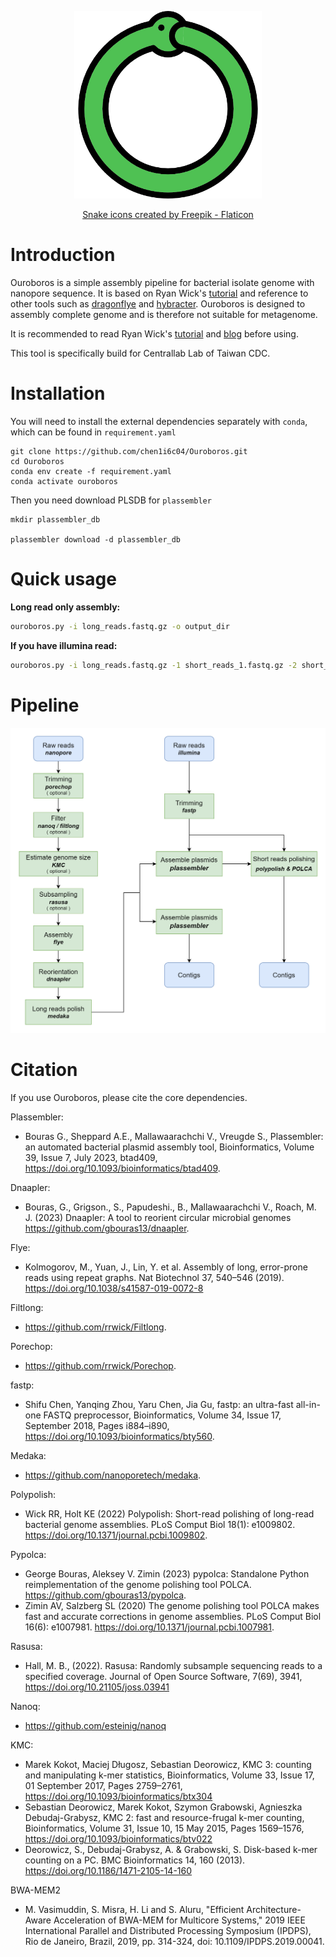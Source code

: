 <p align="center"><img src="misc/ouroboros.png" alt="ouroboros" width="300"></p>
<p align="center"><a href="https://www.flaticon.com/free-icons/snake" title="snake icons">Snake icons created by Freepik - Flaticon</a></p>

# Introduction
Ouroboros is a simple assembly pipeline for bacterial isolate genome with nanopore sequence.
It is based on Ryan Wick's [tutorial](https://github.com/rrwick/Perfect-bacterial-genome-tutorial) and 
reference to other tools such as [dragonflye](https://github.com/rpetit3/dragonflye) and 
[hybracter](https://github.com/gbouras13/hybracter).
Ouroboros is designed to assembly complete genome and is therefore not suitable for metagenome.
  
It is recommended to read Ryan Wick's [tutorial](https://github.com/rrwick/Perfect-bacterial-genome-tutorial) and 
[blog](https://rrwick.github.io/) before using.
  
This tool is specifically build for Centrallab Lab of Taiwan CDC.

# Installation
You will need to install the external dependencies separately with `conda`, which can be found in `requirement.yaml`
```commandline
git clone https://github.com/chen1i6c04/Ouroboros.git
cd Ouroboros
conda env create -f requirement.yaml
conda activate ouroboros
```

Then you need download PLSDB for `plassembler`
```commandline
mkdir plassembler_db

plassembler download -d plassembler_db
```

# Quick usage
__Long read only assembly:__<br>
```bash
ouroboros.py -i long_reads.fastq.gz -o output_dir
```

__If you have illumina read:__<br>
```bash
ouroboros.py -i long_reads.fastq.gz -1 short_reads_1.fastq.gz -2 short_reads_2.fastq.gz -o output_dir
```

# Pipeline
<img src="misc/pipeline.png">

# Citation
If you use Ouroboros, please cite the core dependencies.

Plassembler:
* Bouras G., Sheppard A.E., Mallawaarachchi V., Vreugde S., Plassembler: an automated bacterial plasmid assembly tool, Bioinformatics, Volume 39, Issue 7, July 2023, btad409, https://doi.org/10.1093/bioinformatics/btad409.

Dnaapler:
* Bouras, G., Grigson., S., Papudeshi., B., Mallawaarachchi V., Roach, M. J. (2023) Dnaapler: A tool to reorient circular microbial genomes https://github.com/gbouras13/dnaapler.

Flye:
* Kolmogorov, M., Yuan, J., Lin, Y. et al. Assembly of long, error-prone reads using repeat graphs. Nat Biotechnol 37, 540–546 (2019). https://doi.org/10.1038/s41587-019-0072-8

Filtlong:
* https://github.com/rrwick/Filtlong.

Porechop:
* https://github.com/rrwick/Porechop.

fastp:
* Shifu Chen, Yanqing Zhou, Yaru Chen, Jia Gu, fastp: an ultra-fast all-in-one FASTQ preprocessor, Bioinformatics, Volume 34, Issue 17, September 2018, Pages i884–i890, https://doi.org/10.1093/bioinformatics/bty560. 

Medaka:
* https://github.com/nanoporetech/medaka.

Polypolish:
* Wick RR, Holt KE (2022) Polypolish: Short-read polishing of long-read bacterial genome assemblies. PLoS Comput Biol 18(1): e1009802. https://doi.org/10.1371/journal.pcbi.1009802.

Pypolca:
* George Bouras, Aleksey V. Zimin (2023) pypolca: Standalone Python reimplementation of the genome polishing tool POLCA. https://github.com/gbouras13/pypolca. 
* Zimin AV, Salzberg SL (2020) The genome polishing tool POLCA makes fast and accurate corrections in genome assemblies. PLoS Comput Biol 16(6): e1007981. https://doi.org/10.1371/journal.pcbi.1007981.

Rasusa:
* Hall, M. B., (2022). Rasusa: Randomly subsample sequencing reads to a specified coverage. Journal of Open Source Software, 7(69), 3941, https://doi.org/10.21105/joss.03941

Nanoq:
* https://github.com/esteinig/nanoq

KMC:
* Marek Kokot, Maciej Długosz, Sebastian Deorowicz, KMC 3: counting and manipulating k-mer statistics, Bioinformatics, Volume 33, Issue 17, 01 September 2017, Pages 2759–2761, https://doi.org/10.1093/bioinformatics/btx304
* Sebastian Deorowicz, Marek Kokot, Szymon Grabowski, Agnieszka Debudaj-Grabysz, KMC 2: fast and resource-frugal k-mer counting, Bioinformatics, Volume 31, Issue 10, 15 May 2015, Pages 1569–1576, https://doi.org/10.1093/bioinformatics/btv022
* Deorowicz, S., Debudaj-Grabysz, A. & Grabowski, S. Disk-based k-mer counting on a PC. BMC Bioinformatics 14, 160 (2013). https://doi.org/10.1186/1471-2105-14-160

BWA-MEM2
* M. Vasimuddin, S. Misra, H. Li and S. Aluru, "Efficient Architecture-Aware Acceleration of BWA-MEM for Multicore Systems," 2019 IEEE International Parallel and Distributed Processing Symposium (IPDPS), Rio de Janeiro, Brazil, 2019, pp. 314-324, doi: 10.1109/IPDPS.2019.00041.